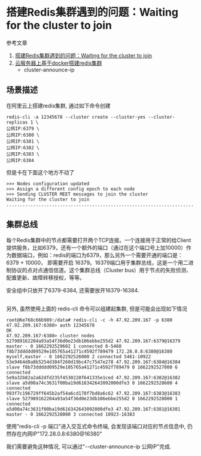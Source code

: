 # 搭建Redis集群遇到的问题：Waiting for the cluster to join

参考文章

1. [搭建Redis集群遇到的问题：Waiting for the cluster to join](https://blog.csdn.net/IT_rookie_newbie/article/details/120831949)
2. [云服务器上基于docker搭建redis集群](https://juejin.cn/post/7075602316849577992)
    - cluster-announce-ip

## 场景描述

在阿里云上搭建redis集群, 通过如下命令创建

```
redis-cli -a 12345678 --cluster create --cluster-yes --cluster-replicas 1 \
公网IP:6379 \
公网IP:6380 \
公网IP:6381 \
公网IP:6382 \
公网IP:6383 \
公网IP:6384
```

但是卡在下面这个地方不动了

```log
>>> Nodes configuration updated
>>> Assign a different config epoch to each node
>>> Sending CLUSTER MEET messages to join the cluster
Waiting for the cluster to join
..................................................................................................................................................................................................................................
```

## 集群总线

每个Redis集群中的节点都需要打开两个TCP连接。一个连接用于正常的给Client提供服务，比如6379，还有一个额外的端口（通过在这个端口号上加10000）作为数据端口，例如：redis的端口为6379，那么另外一个需要开通的端口是：6379 + 10000， 即需要开启 16379。16379端口用于集群总线，这是一个用二进制协议的点对点通信信道。这个集群总线（Cluster bus）用于节点的失败侦测、配置更新、故障转移授权，等等。

安全组中只放开了6379-6384, 还需要放开16379-16384.

##

另外, 虽然使用上面的 redis-cli 命令可以组建起集群, 但是可能会出现如下情况

```log
root@6e768c66b989:/data# redis-cli -c -h 47.92.209.167 -p 6380
47.92.209.167:6380> auth 12345678
OK
47.92.209.167:6380> cluster nodes
527989162204a93a54f36d0e23db106ebbe255d2 47.92.209.167:6379@16379 master - 0 1662292529602 1 connected 0-5460
f8b73ddddd09529e105765a41271c4592f789479 172.28.0.8:6380@16380 myself,master - 0 1662292526000 2 connected 5461-10922
53e9464d8a8b5254d384f260d19bc47c7547e278 47.92.209.167:6384@16384 slave f8b73ddddd09529e105765a41271c4592f789479 0 1662292527000 6 connected
5e9a32b82a2a62dfd235f4530228f641335e1ced 47.92.209.167:6382@16382 slave a5d00a74c3631f00ba19d616342643092000dfe3 0 1662292528600 4 connected
993f7c196729ff645b2af54a6cd178f7bd8a6c62 47.92.209.167:6383@16383 slave 527989162204a93a54f36d0e23db106ebbe255d2 0 1662292528000 1 connected
a5d00a74c3631f00ba19d616342643092000dfe3 47.92.209.167:6381@16381 master - 0 1662292528000 3 connected 10923-16383
```

使用"redis-cli -p 端口"进入交互式命令终端, 会发现该端口对应的节点信息中, 仍然存在内网IP"172.28.0.8:6380@16380"

我们需要避免这种情况, 可以通过"--cluster-announce-ip 公网IP"完成.
